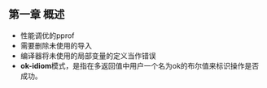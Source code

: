 ## 第一章 概述 
- 性能调优的pprof
- 需要删除未使用的导入
- 编译器将未使用的局部变量的定义当作错误
- **ok-idiom**模式，是指在多返回值中用户一个名为ok的布尔值来标识操作是否成功。
